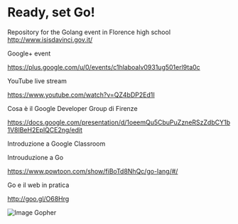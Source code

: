 # Ready, set Go!
Repository for the Golang event in Florence high school http://www.isisdavinci.gov.it/

Google+ event

https://plus.google.com/u/0/events/c1hlaboalv0931ug501erl9ta0c

YouTube live stream

https://www.youtube.com/watch?v=QZ4bDP2Ed1I

Cosa è il Google Developer Group di Firenze

https://docs.google.com/presentation/d/1oeemQu5CbuPuZzneRSzZdbCY1b1V8lBeH2EplQCE2ng/edit

Introduzione a Google Classroom


Introuduzione a Go

https://www.powtoon.com/show/fiBoTd8NhQc/go-lang/#/

Go e il web in pratica

http://goo.gl/O68Hrg


![Image Gopher](https://googledrive.com/host/0B9vhVI44DUKKb2R6aFZSZy1xdTM1Mk40Z2FrQ3ZvanM3SVA0)
